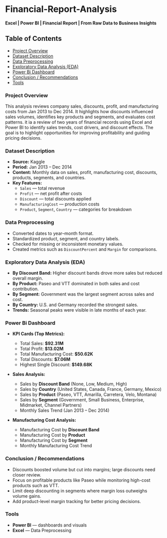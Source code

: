 # Financial-Report-Analysis
**Excel | Power BI | Financial Report | From Raw Data to Business Insights**

## Table of Contents
- [Project Overview](#project-overview)  
- [Dataset Description](#dataset-description)  
- [Data Preprocessing](#data-preprocessing)  
- [Exploratory Data Analysis (EDA)](#exploratory-data-analysis-eda)
- [Power Bi Dashboard](#power-bi-dashboard)
- [Conclusion / Recommendations](#conclusion--recommendations)  
- [Tools](#tools)  
  

### Project Overview
This analysis reviews company sales, discounts, profit, and manufacturing costs from Jan 2013 to Dec 2014. It highlights how discounts influenced sales volumes, identifies key products and segments, and evaluates cost patterns. it ia a review of two years of financial records using Excel and Power BI to identify sales trends, cost drivers, and discount effects. The goal is to highlight opportunities for improving profitability and guiding pricing decisions.

### Dataset Description
- **Source:** Kaggle  
- **Period:** Jan 2013 – Dec 2014  
- **Content:** Monthly data on sales, profit, manufacturing cost, discounts, products, segments, and countries.  
- **Key Features:**  
  - `Sales` — total revenue  
  - `Profit` — net profit after costs  
  - `Discount` — total discounts applied  
  - `ManufacturingCost` — production costs  
  - `Product`, `Segment`, `Country` — categories for breakdown  

### Data Preprocessing
- Converted dates to year–month format.  
- Standardized product, segment, and country labels.  
- Checked for missing or inconsistent monetary values.  
- Created metrics such as `DiscountPercent` and `Margin` for comparisons.  

### Exploratory Data Analysis (EDA)
- **By Discount Band:** Higher discount bands drove more sales but reduced overall margin.  
- **By Product:** Paseo and VTT dominated in both sales and cost contribution.  
- **By Segment:** Government was the largest segment across sales and cost.  
- **By Country:** U.S. and Germany recorded the strongest sales.  
- **Trends:** Seasonal peaks were visible in late months of each year.  

### Power Bi Dashboard  
- **KPI Cards (Top Metrics):**  
  - Total Sales: **$92.31M**  
  - Total Profit: **$13.02M**  
  - Total Manufacturing Cost: **$50.62K**  
  - Total Discounts: **$7.06M**  
  - Highest Single Discount: **$149.68K**

- **Sales Analysis:**  
  - Sales by **Discount Band** (None, Low, Medium, High)  
  - Sales by **Country** (United States, Canada, France, Germany, Mexico)  
  - Sales by **Product** (Paseo, VTT, Amarilla, Carretera, Velo, Montana)  
  - Sales by **Segment** (Government, Small Business, Enterprise, Midmarket, Channel Partners)  
  - Monthly Sales Trend (Jan 2013 – Dec 2014)

- **Manufacturing Cost Analysis:**  
  - Manufacturing Cost by **Discount Band**  
  - Manufacturing Cost by **Product**  
  - Manufacturing Cost by **Segment**  
  - Monthly Manufacturing Cost Trend

### Conclusion / Recommendations
- Discounts boosted volume but cut into margins; large discounts need closer review.  
- Focus on profitable products like Paseo while monitoring high-cost products such as VTT.  
- Limit deep discounting in segments where margin loss outweighs volume gains.  
- Add product-level margin tracking for better pricing decisions.  

### Tools
- **Power BI** — dashboards and visuals  
- **Excel** — Data Preprocessing  


